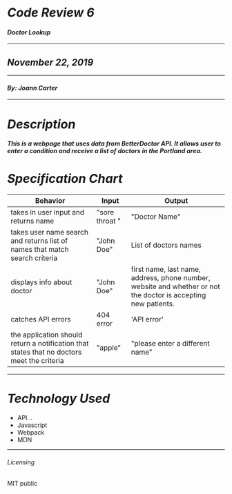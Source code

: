 # _Code Review 6_
#### _Doctor Lookup_
****************
## _November 22, 2019_
****************
#### _By: Joann Carter_
***************
# _Description_
##### This is a webpage that uses data from BetterDoctor API. It allows user to enter a condition and receive a list of doctors in the Portland area.
#  _Specification Chart_
| Behavior  | Input  | Output  |
|--------------|-----------|-----------|
|takes in user input and returns name|"sore throat "| "Doctor Name"|
|takes user name search and returns list of names that match search criteria| "John Doe" | List of doctors names |
| displays info about doctor |"John Doe"|  first name, last name, address, phone number, website and whether or not the doctor is accepting new patients.|
|catches API errors|404 error|'API error'|
|the application should return a notification that states that no doctors meet the criteria|"apple"| "please enter a different name"|
******************
# _Technology Used_
* API...
* Javascript
* Webpack
* MDN
*******
###### _Licensing_
MIT public
